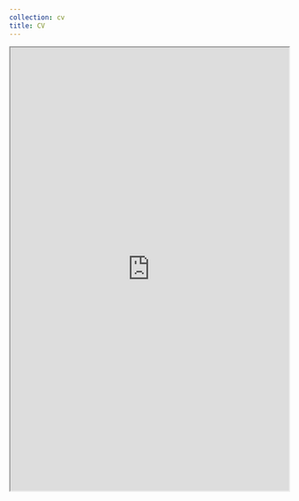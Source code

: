 ```yaml
---
collection: cv
title: CV
---
```


<iframe src="https://harshshah99.github.io/files/CV_Harsh.pdf" width="100%" height="800rem"> 
This browser does not support PDFs. Please download the PDF to view it: <a href="/pdf/CV_Harsh.pdf">Download PDF</a>
<\iframe>
